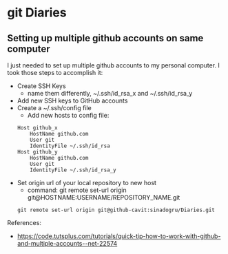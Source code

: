 # git Diaries

## Setting up multiple github accounts on same computer

I just needed to set up multiple github accounts to my personal computer.
I took those steps to accomplish it:
- Create SSH Keys
    - name them differently, ~/.ssh/id_rsa_x and ~/.ssh/id_rsa_y
- Add new SSH keys to GitHub accounts
- Create a ~/.ssh/config file
    - Add new hosts to config file:
    ```
    Host github_x
        HostName github.com
        User git
        IdentityFile ~/.ssh/id_rsa
    Host github_y
        HostName github.com
        User git
        IdentityFile ~/.ssh/id_rsa_y
    ```
- Set origin url of your local repository to new host
    - command: git remote set-url origin git@HOSTNAME:USERNAME/REPOSITORY_NAME.git
    ```
    git remote set-url origin git@github-cavit:sinadogru/Diaries.git
    ```

References: 
- https://code.tutsplus.com/tutorials/quick-tip-how-to-work-with-github-and-multiple-accounts--net-22574